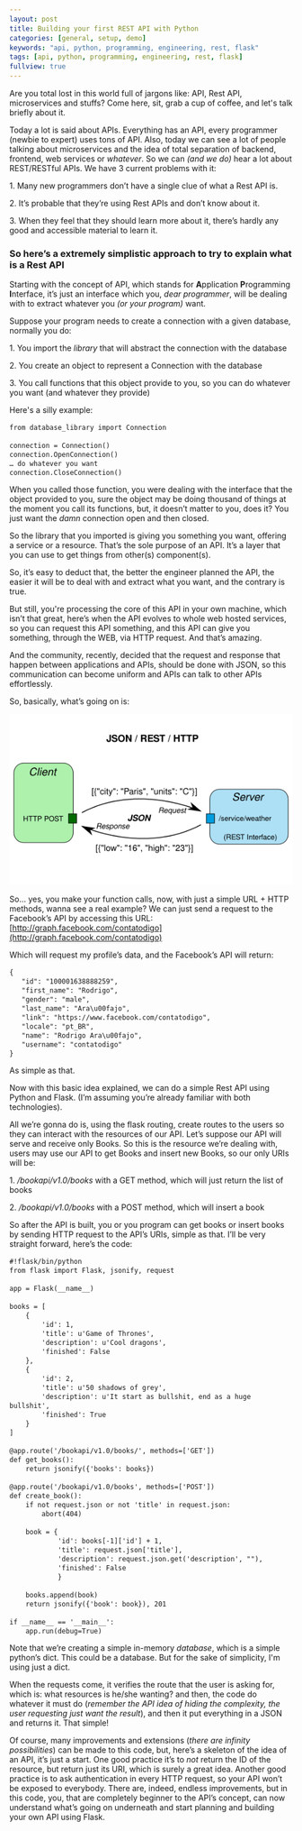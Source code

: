 ```yaml
---
layout: post
title: Building your first REST API with Python
categories: [general, setup, demo]
keywords: "api, python, programming, engineering, rest, flask"
tags: [api, python, programming, engineering, rest, flask]
fullview: true
---
```


Are you total lost in this world full of jargons like: API, Rest API, microservices and stuffs? Come here, sit, grab a cup of coffee, and let's talk briefly about it.

Today a lot is said about APIs. Everything has an API, every programmer (newbie to expert) uses tons of API. Also, today we can see a lot of people talking about microservices and the idea of total separation of backend, frontend, web services or _whatever_. So we can _(and we do)_ hear a lot about REST/RESTful APIs. We have 3 current problems with it:

1\. Many new programmers don’t have a single clue of what a Rest API is.

2\. It’s probable that they’re using Rest APIs and don’t know about it.

3\. When they feel that they should learn more about it, there’s hardly any good and accessible material to learn it.

### So here’s a extremely simplistic approach to try to explain what is a Rest API

Starting with the concept of API, which stands for **A**pplication **P**rogramming **I**nterface, it’s just an interface which you, _dear programmer_, will be dealing with to extract whatever you _(or your program)_ want.

Suppose your program needs to create a connection with a given database, normally you do:

1\. You import the _library_ that will abstract the connection with the database

2\. You create an object to represent a Connection with the database

3\. You call functions that this object provide to you, so you can do whatever you want (and whatever they provide)

Here's a silly example:

    from database_library import Connection

    connection = Connection()
    connection.OpenConnection()
    … do whatever you want
    connection.CloseConnection()

When you called those function, you were dealing with the interface that the object provided to you, sure the object may be doing thousand of things at the moment you call its functions, but, it doesn’t matter to you, does it? You just want the _damn_ connection open and then closed.

So the library that you imported is giving you something you want, offering a service or a resource. That’s the sole purpose of an API. It’s a layer that you can use to get things from other(s) component(s).

So, it’s easy to deduct that, the better the engineer planned the API, the easier it will be to deal with and extract what you want, and the contrary is true.

But still, you're processing the core of this API in your own machine, which isn’t that great, here’s when the API evolves to whole web hosted services, so you can request this API something, and this API can give you something, through the WEB, via HTTP request. And that’s amazing.

And the community, recently, decided that the request and response that happen between applications and APIs, should be done with JSON, so this communication can become uniform and APIs can talk to other APIs effortlessly.

So, basically, what’s going on is:

![](/content/images/2015/06/json-rest3.png)


So... yes, you make your function calls, now, with just a simple URL + HTTP methods, wanna see a real example? We can just send a request to the Facebook’s API by accessing this URL: [http://graph.facebook.com/contatodigo](http://graph.facebook.com/contatodigo)

Which will request my profile’s data, and the Facebook’s API will return:

    {
       "id": "100001638888259",
       "first_name": "Rodrigo",
       "gender": "male",
       "last_name": "Ara\u00fajo",
       "link": "https://www.facebook.com/contatodigo",
       "locale": "pt_BR",
       "name": "Rodrigo Ara\u00fajo",
       "username": "contatodigo"
    }

As simple as that.

Now with this basic idea explained, we can do a simple Rest API using Python and Flask. (I’m assuming you’re already familiar with both technologies).

All we’re gonna do is, using the flask routing, create routes to the users so they can interact with the resources of our API. Let’s suppose our API will serve and receive only Books. So this is the resource we’re dealing with, users may use our API to get Books and insert new Books, so our only URIs will be:

1\. _/bookapi/v1.0/books_ with a GET method, which will just return the list of books

2\. _/bookapi/v1.0/books_ with a POST method, which will insert a book

So after the API is built, you or you program can get books or insert books by sending HTTP request to the API’s URIs, simple as that. I’ll be very straight forward, here’s the code:

    #!flask/bin/python
    from flask import Flask, jsonify, request

    app = Flask(__name__)

    books = [
        {
            'id': 1,
            'title': u'Game of Thrones',
            'description': u'Cool dragons', 
            'finished': False
        },
        {
            'id': 2,
            'title': u'50 shadows of grey',
            'description': u'It start as bullshit, end as a huge bullshit', 
            'finished': True
        }
    ]

    @app.route('/bookapi/v1.0/books/', methods=['GET'])
    def get_books():
        return jsonify({'books': books})

    @app.route('/bookapi/v1.0/books', methods=['POST'])
    def create_book():
        if not request.json or not 'title' in request.json:
            abort(404)

        book = {
                'id': books[-1]['id'] + 1,
                'title': request.json['title'],
                'description': request.json.get('description', ""),
                'finished': False
                }

        books.append(book)
        return jsonify({'book': book}), 201 

    if __name__ == '__main__':
        app.run(debug=True)

Note that we’re creating a simple in-memory _database_, which is a simple python’s dict. This could be a database. But for the sake of simplicity, I'm using just a dict.

When the requests come, it verifies the route that the user is asking for, which is: what resources is he/she wanting? and then, the code do whatever it must do (_remember the API idea of hiding the complexity, the user requesting just want the result_), and then it put everything in a JSON and returns it. That simple!

Of course, many improvements and extensions (_there are infinity possibilities_) can be made to this code, but, here’s a skeleton of the idea of an API, it’s just a start. One good practice it’s to _not_ return the ID of the resource, but return just its URI, which is surely a great idea. Another good practice is to ask authentication in every HTTP request, so your API won’t be exposed to everybody. There are, indeed, endless improvements, but in this code, you, that are completely beginner to the API’s concept, can now understand what’s going on underneath and start planning and building your own API using Flask.